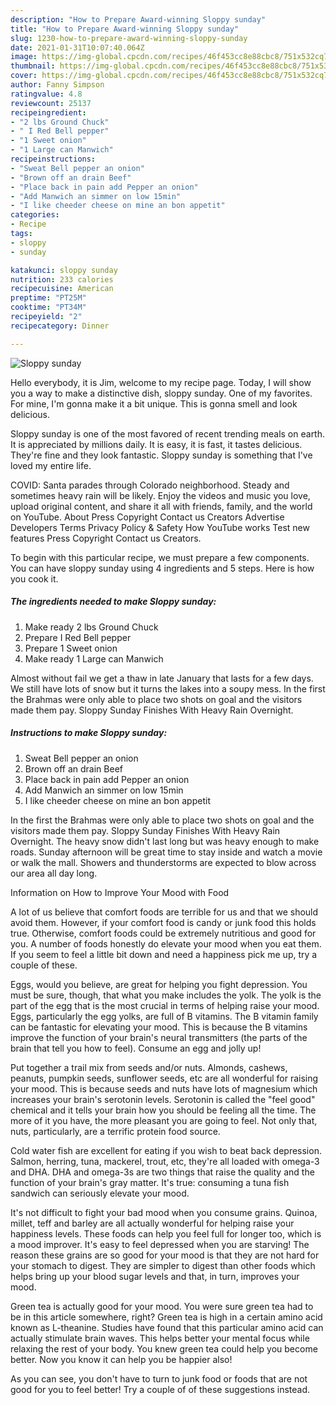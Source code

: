 ```yaml
---
description: "How to Prepare Award-winning Sloppy sunday"
title: "How to Prepare Award-winning Sloppy sunday"
slug: 1230-how-to-prepare-award-winning-sloppy-sunday
date: 2021-01-31T10:07:40.064Z
image: https://img-global.cpcdn.com/recipes/46f453cc8e88cbc8/751x532cq70/sloppy-sunday-recipe-main-photo.jpg
thumbnail: https://img-global.cpcdn.com/recipes/46f453cc8e88cbc8/751x532cq70/sloppy-sunday-recipe-main-photo.jpg
cover: https://img-global.cpcdn.com/recipes/46f453cc8e88cbc8/751x532cq70/sloppy-sunday-recipe-main-photo.jpg
author: Fanny Simpson
ratingvalue: 4.8
reviewcount: 25137
recipeingredient:
- "2 lbs Ground Chuck"
- " I Red Bell pepper"
- "1 Sweet onion"
- "1 Large can Manwich"
recipeinstructions:
- "Sweat Bell pepper an onion"
- "Brown off an drain Beef"
- "Place back in pain add Pepper an onion"
- "Add Manwich an simmer on low 15min"
- "I like cheeder cheese on mine an bon appetit"
categories:
- Recipe
tags:
- sloppy
- sunday

katakunci: sloppy sunday 
nutrition: 233 calories
recipecuisine: American
preptime: "PT25M"
cooktime: "PT34M"
recipeyield: "2"
recipecategory: Dinner

---
```



![Sloppy sunday](https://img-global.cpcdn.com/recipes/46f453cc8e88cbc8/751x532cq70/sloppy-sunday-recipe-main-photo.jpg)

Hello everybody, it is Jim, welcome to my recipe page. Today, I will show you a way to make a distinctive dish, sloppy sunday. One of my favorites. For mine, I'm gonna make it a bit unique. This is gonna smell and look delicious.

Sloppy sunday is one of the most favored of recent trending meals on earth. It is appreciated by millions daily. It is easy, it is fast, it tastes delicious. They're fine and they look fantastic. Sloppy sunday is something that I've loved my entire life.

COVID: Santa parades through Colorado neighborhood. Steady and sometimes heavy rain will be likely. Enjoy the videos and music you love, upload original content, and share it all with friends, family, and the world on YouTube. About Press Copyright Contact us Creators Advertise Developers Terms Privacy Policy &amp; Safety How YouTube works Test new features Press Copyright Contact us Creators.


To begin with this particular recipe, we must prepare a few components. You can have sloppy sunday using 4 ingredients and 5 steps. Here is how you cook it.

<!--inarticleads1-->

##### The ingredients needed to make Sloppy sunday:

1. Make ready 2 lbs Ground Chuck
1. Prepare  I Red Bell pepper
1. Prepare 1 Sweet onion
1. Make ready 1 Large can Manwich


Almost without fail we get a thaw in late January that lasts for a few days. We still have lots of snow but it turns the lakes into a soupy mess. In the first the Brahmas were only able to place two shots on goal and the visitors made them pay. Sloppy Sunday Finishes With Heavy Rain Overnight. 

<!--inarticleads2-->

##### Instructions to make Sloppy sunday:

1. Sweat Bell pepper an onion
1. Brown off an drain Beef
1. Place back in pain add Pepper an onion
1. Add Manwich an simmer on low 15min
1. I like cheeder cheese on mine an bon appetit


In the first the Brahmas were only able to place two shots on goal and the visitors made them pay. Sloppy Sunday Finishes With Heavy Rain Overnight. The heavy snow didn&#39;t last long but was heavy enough to make roads. Sunday afternoon will be great time to stay inside and watch a movie or walk the mall. Showers and thunderstorms are expected to blow across our area all day long. 

Information on How to Improve Your Mood with Food


A lot of us believe that comfort foods are terrible for us and that we should avoid them. However, if your comfort food is candy or junk food this holds true. Otherwise, comfort foods could be extremely nutritious and good for you. A number of foods honestly do elevate your mood when you eat them. If you seem to feel a little bit down and need a happiness pick me up, try a couple of these.

Eggs, would you believe, are great for helping you fight depression. You must be sure, though, that what you make includes the yolk. The yolk is the part of the egg that is the most crucial in terms of helping raise your mood. Eggs, particularly the egg yolks, are full of B vitamins. The B vitamin family can be fantastic for elevating your mood. This is because the B vitamins improve the function of your brain's neural transmitters (the parts of the brain that tell you how to feel). Consume an egg and jolly up!

Put together a trail mix from seeds and/or nuts. Almonds, cashews, peanuts, pumpkin seeds, sunflower seeds, etc are all wonderful for raising your mood. This is because seeds and nuts have lots of magnesium which increases your brain's serotonin levels. Serotonin is called the "feel good" chemical and it tells your brain how you should be feeling all the time. The more of it you have, the more pleasant you are going to feel. Not only that, nuts, particularly, are a terrific protein food source.

Cold water fish are excellent for eating if you wish to beat back depression. Salmon, herring, tuna, mackerel, trout, etc, they're all loaded with omega-3 and DHA. DHA and omega-3s are two things that raise the quality and the function of your brain's gray matter. It's true: consuming a tuna fish sandwich can seriously elevate your mood. 

It's not difficult to fight your bad mood when you consume grains. Quinoa, millet, teff and barley are all actually wonderful for helping raise your happiness levels. These foods can help you feel full for longer too, which is a mood improver. It's easy to feel depressed when you are starving! The reason these grains are so good for your mood is that they are not hard for your stomach to digest. They are simpler to digest than other foods which helps bring up your blood sugar levels and that, in turn, improves your mood.

Green tea is actually good for your mood. You were sure green tea had to be in this article somewhere, right? Green tea is high in a certain amino acid known as L-theanine. Studies have found that this particular amino acid can actually stimulate brain waves. This helps better your mental focus while relaxing the rest of your body. You knew green tea could help you become better. Now you know it can help you be happier also!

As you can see, you don't have to turn to junk food or foods that are not good for you to feel better! Try  a  couple of  of  these  suggestions  instead.

